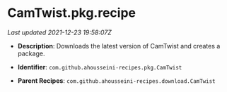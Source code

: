 # CamTwist.pkg.recipe

_Last updated 2021-12-23 19:58:07Z_

- **Description**: Downloads the latest version of CamTwist and creates a package.

- **Identifier**: `com.github.ahousseini-recipes.pkg.CamTwist`

- **Parent Recipes**: `com.github.ahousseini-recipes.download.CamTwist`